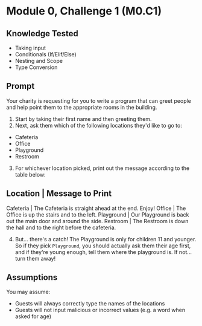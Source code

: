 # Module 0, Challenge 1 (M0.C1)

## Knowledge Tested
- Taking input
- Conditionals (If/Elif/Else)
- Nesting and Scope
- Type Conversion

## Prompt

Your charity is requesting for you to write a program that can greet people and help point them to the appropriate rooms in the building.

1. Start by taking their first name and then greeting them.
2. Next, ask them which of the following locations they'd like to go to:
  - Cafeteria
  - Office
  - Playground
  - Restroom
3. For whichever location picked, print out the message according to the table below:

Location   | Message to Print       
---------------------------------------------------------------------------------
Cafeteria  | The Cafeteria is straight ahead at the end. Enjoy! 
Office     | The Office is up the stairs and to the left. 
Playground | Our Playground is back out the main door and around the side.
Restroom   | The Restroom is down the hall and to the right before the cafeteria.

4. But... there's a catch! The Playground is only for children 11 and younger. So if they pick `Playground`, you should actually ask them their age first, and if they're young enough, tell them where the playground is. If not... turn them away!

## Assumptions
You may assume:
- Guests will always correctly type the names of the locations
- Guests will not input malicious or incorrect values (e.g. a word when asked for age)
